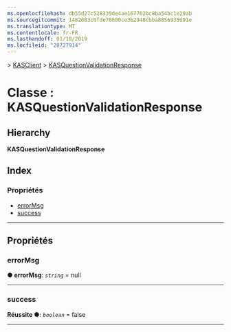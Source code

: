 ```yaml
---
ms.openlocfilehash: db55d27c528339de4ae167702bc8ba54bc1e29ab
ms.sourcegitcommit: 1482683c0fde70600ce3b2948cbba8856935d91e
ms.translationtype: MT
ms.contentlocale: fr-FR
ms.lasthandoff: 01/18/2019
ms.locfileid: "28727914"
---
```

[](../README.md) > [KASClient](../modules/kasclient.md) > [KASQuestionValidationResponse](../classes/kasclient.kasquestionvalidationresponse.md)

# <a name="class-kasquestionvalidationresponse"></a>Classe : KASQuestionValidationResponse

## <a name="hierarchy"></a>Hierarchy

**KASQuestionValidationResponse**

## <a name="index"></a>Index

### <a name="properties"></a>Propriétés

* [errorMsg](kasclient.kasquestionvalidationresponse.md#errormsg)
* [success](kasclient.kasquestionvalidationresponse.md#success)

---

## <a name="properties"></a>Propriétés

<a id="errormsg"></a>

###  <a name="errormsg"></a>errorMsg

**● errorMsg**: *`string`* = null

___

<a id="success"></a>

###  <a name="success"></a>success

**Réussite ●**: *`boolean`* = false

___


